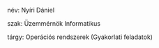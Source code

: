 név: Nyíri Dániel

szak: Üzemmérnök Informatikus

tárgy: Operációs rendszerek (Gyakorlati feladatok)
